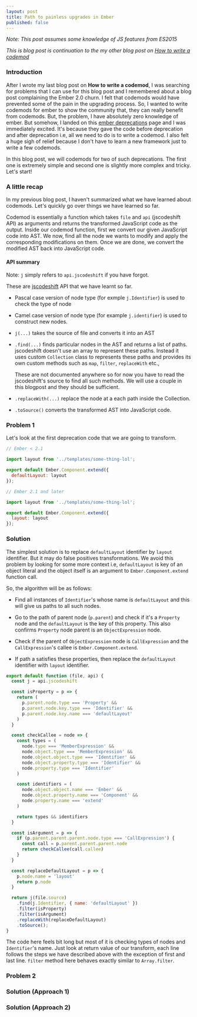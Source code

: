```yaml
---
layout: post
title: Path to painless upgrades in Ember
published: false
---
```


*Note: This post assumes some knowledge of JS features from ES2015*

*This is blog post is continuation to the my other blog post on [How to write a codemod][tutorial]*

### Introduction

After I wrote my last blog post on **How to write a codemod**, I was searching for problems that I can use for this blog post and I remembered about a blog post complaining the Ember 2.0 churn. I felt that codemods would have prevented some of the pain in the upgrading process. So, I wanted to write codemods for ember to show the community that, they can really benefit from codemods. But, the problem, I have absolutely zero knowledge of ember. But somehow, I landed on this [ember deprecations][ember-depr] page and I was immediately excited. It's because they gave the code before deprecation and after deprecation i.e, all we need to do is to write a codemod. I also felt a huge sigh of relief because I don't have to learn a new framework just to write a few codemods.    

In this blog post, we will codemods for two of such deprecations. The first one is extremely simple and second one is slightly more complex and tricky. Let's start!

### A little recap

In my previous blog post, I haven't summarized what we have learned about codemods. Let's quickly go over things we have learned so far.

Codemod is essentially a function which takes `file` and `api` (jscodeshift API) as arguments and returns the transformed JavaScript code as the output. Inside our codemod function, first we convert our given JavaScript code into AST. We now, find all the node we wants to modify and apply the corresponding modifications on them. Once we are done, we convert the modified AST back into JavaScript code.

#### API summary

Note: `j` simply refers to `api.jscodeshift` if you have forgot.

These are [jscodeshift][jscodeshift] API that we have learnt so far.  

- Pascal case version of node type (for exmple `j.Identifier`) is used to check the type of node

- Camel case version of node type (for example `j.identifier`) is used to construct new nodes.    

- `j(...)` takes the source of file and converts it into an AST

- `.find(...)` finds particular nodes in the AST and returns a list of paths. jscodeshift doesn't use an array to represent these paths. Instead it uses custom `Collection` class to represents these paths and provides its own custom methods such as `map`, `filter`, `replaceWith` etc.,

  These are not documented anywhere so for now you have to read the jscodeshift's source to find all such methods. We will use a couple in this blogpost and they should be sufficient. 

- `.replaceWith(...)` replace the node at a each path inside the Collection.

- `.toSource()` converts the transformed AST into JavaScript code.


### Problem 1

Let's look at the first deprecation code that we are going to transform.

```js
// Ember < 2.1

import layout from '../templates/some-thing-lol';

export default Ember.Component.extend({
  defaultLayout: layout
});

// Ember 2.1 and later

import layout from '../templates/some-thing-lol';

export default Ember.Component.extend({
  layout: layout
});

```

### Solution

The simplest solution is to replace `defaultLayout` identifier by `layout` identifier. But it may do false positives transformations. We avoid this problem by looking for some more context i.e, `defaultLayout` is key of an object literal and the object itself is an argument to `Ember.Component.extend` function call.

So, the algorithm will be as follows:

- Find all instances of `Identifier`'s whose name is `defaultLayout` and this will give us paths to all such nodes.

- Go to the path of parent node (`p.parent`) and check if it's a `Property` node and the `defaultLayout` is the key of this property. This also confirms `Property` node parent is an `ObjectExpression` node.

- Check if the parent of `ObjectExpression` node is `CallExpression` and the `CallExpression`'s callee is `Ember.Component.extend`.

- If path a satisfies these properties, then replace the `defaultLayout` identifier with `layout` identifier.

```js
export default function (file, api) {
  const j = api.jscodeshift

  const isProperty = p => {
    return (
      p.parent.node.type === 'Property' &&
      p.parent.node.key.type === 'Identifier' &&
      p.parent.node.key.name === 'defaultLayout'
    )
  }

  const checkCallee = node => {
    const types = (
      node.type === 'MemberExpression' &&
      node.object.type === 'MemberExpression' &&
      node.object.object.type === 'Identifier' &&
      node.object.property.type === 'Identifier' &&
      node.property.type === 'Identifier'
    )

    const identifiers = (
      node.object.object.name === 'Ember' &&
      node.object.property.name === 'Component' &&
      node.property.name === 'extend'
    )

    return types && identifiers
  }

  const isArgument = p => {
    if (p.parent.parent.parent.node.type === 'CallExpression') {
      const call = p.parent.parent.parent.node
      return checkCallee(call.callee)
    }
  }

  const replaceDefaultLayout = p => {
    p.node.name = 'layout'
    return p.node
  }

  return j(file.source)
    .find(j.Identifier, { name: 'defaultLayout' })
    .filter(isProperty)
    .filter(isArgument)
    .replaceWith(replaceDefaultLayout)
    .toSource();
}
```

The code here feels bit long but most of it is checking types of nodes and `Identifier`'s name. Just look at return value of our transform, each line follows the steps we have described above with the exception of first and last line. `filter` method here behaves exactly similar to `Array.filter`.  



### Problem 2

### Solution (Approach 1)


### Solution (Approach 2)



[tutorial]: https://vramana.github.io/blog/2015/12/21/codemod-tutorial/
[ember-depr]: http://emberjs.com/deprecations/v2.x/
[jscodeshift]: https://github.com/facebook/jscodeshift
